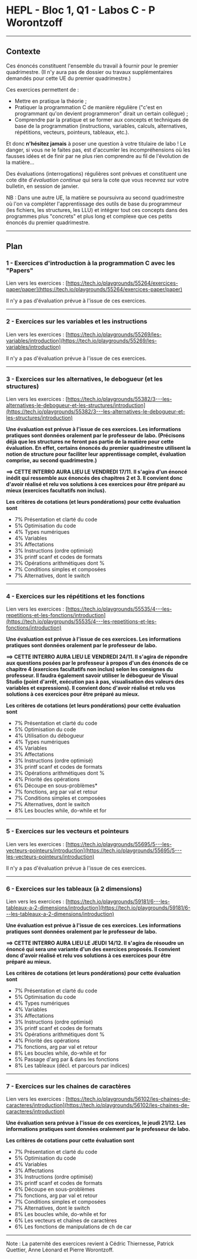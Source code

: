 # HEPL - Bloc 1, Q1 - Labos C - P Worontzoff

<hr />

## Contexte

Ces énoncés constituent l'ensemble du travail à fournir pour le premier quadrimestre. (Il n'y aura pas de dossier ou travaux supplémentaires demandés pour cette UE du premier quadrimestre.)

Ces exercices permettent de :
* Mettre en pratique la théorie&nbsp;;
* Pratiquer la programmation C de manière régulière ("c'est en programmant qu'on devient programmeron" dirait un certain collègue)&nbsp;;
* Comprendre par la pratique et se former aux concepts et techniques de base de la programmation (instructions, variables, calculs, alternatives, répétitions, vecteurs, pointeurs, tableaux, etc.).

Et donc **n'hésitez jamais** à poser une question à votre titulaire de labo&nbsp;! Le danger, si vous ne le faites pas, est d'accumler les incompréhensions où les fausses idées et de finir par ne plus rien comprendre au fil de l'évolution de la matière...

Des évaluations (interrogations) régulières sont prévues et constituent une cote dite d'*évaluation continue* qui sera la cote que vous recevrez sur votre bulletin, en session de janvier.

NB : Dans une autre UE, la matière se poursuivra au second quadrimestre où l'on va compléter l'apprentissage des outils de base du programmeur (les fichiers, les structures, les LLU) et intégrer tout ces concepts dans des programmes plus "concrets" et plus long et complexe que ces petits énoncés du premier quadrimestre.

<hr />

## Plan

### 1 - Exercices d'introduction à la programmation C avec les "Papers"

Lien vers les exercices : [https://tech.io/playgrounds/55264/exercices-paper/paper](https://tech.io/playgrounds/55264/exercices-paper/paper)

Il n'y a pas d'évaluation prévue à l'issue de ces exercices.

<hr />

### 2 - Exercices sur les variables et les instructions

Lien vers les exercices : [https://tech.io/playgrounds/55269/les-variables/introduction](https://tech.io/playgrounds/55269/les-variables/introduction)

Il n'y a pas d'évaluation prévue à l'issue de ces exercices.

<hr />

### 3 - Exercices sur les alternatives, le debogueur (et les structures)

Lien vers les exercices : [https://tech.io/playgrounds/55382/3---les-alternatives-le-debogueur-et-les-structures/introduction](https://tech.io/playgrounds/55382/3---les-alternatives-le-debogueur-et-les-structures/introduction)

**Une évaluation est prévue à l'issue de ces exercices. Les informations pratiques sont données oralement par le professeur de labo. (Précisons déjà que les structures ne feront pas partie de la matière pour cette évaluation. En effet, certains énoncés du premier quadrimestre utilisent la notion de structure pour faciliter leur apprentissage complet, évaluation comprise, au second quadrimestre.)**

**==> CETTE INTERRO AURA LIEU LE VENDREDI 17/11. Il s'agira d'un énoncé inédit qui ressemble aux énoncés des chapitres 2 et 3. Il convient donc d'avoir réalisé et relu vos solutions à ces exercices pour être préparé au mieux (exercices facultatifs non inclus).**

**Les critères de cotations (et leurs pondérations) pour cette évaluation sont**

* 7%	Présentation et clarté du code
* 5%	Optimisation du code
* 4%	Types numériques
* 4%	Variables
* 3%	Affectations
* 3%	Instructions (ordre optimisé)
* 3%	printf scanf et codes de formats
* 3%	Opérations arithmétiques dont %
* 7%	Conditions simples et composées
* 7%	Alternatives, dont le switch

<hr />

### 4 - Exercices sur les répétitions et les fonctions

Lien vers les exercices : [https://tech.io/playgrounds/55535/4---les-repetitions-et-les-fonctions/introduction](https://tech.io/playgrounds/55535/4---les-repetitions-et-les-fonctions/introduction)

**Une évaluation est prévue à l'issue de ces exercices. Les informations pratiques sont données oralement par le professeur de labo.**

**==> CETTE INTERRO AURA LIEU LE VENDREDI 24/11. Il s'agira de répondre aux questions posées par le professeur à propos d'un des énoncés de ce chapitre 4 (exercices facultatifs non inclus) selon les consignes du professeur. Il faudra également savoir utiliser le débogueur de Visual Studio (point d'arrêt, exécution pas à pas, visualisation des valeurs des variables et expressions). Il convient donc d'avoir réalisé et relu vos solutions à ces exercices pour être préparé au mieux.**

**Les critères de cotations (et leurs pondérations) pour cette évaluation sont**

* 7%	Présentation et clarté du code
* 5%	Optimisation du code
* 4%	Utilisation du débogueur
* 4%	Types numériques
* 4%	Variables
* 3%	Affectations
* 3%	Instructions (ordre optimisé)
* 3%	printf scanf et codes de formats
* 3%	Opérations arithmétiques dont %
* 4%	Priorité des opérations
* 6%	Découpe en sous-problèmes* 
* 7%	fonctions, arg par val et retour
* 7%	Conditions simples et composées
* 7%	Alternatives, dont le switch
* 8%	Les boucles while, do-while et for

<hr />

### 5 - Exercices sur les vecteurs et pointeurs

Lien vers les exercices : [https://tech.io/playgrounds/55695/5---les-vecteurs-pointeurs/introduction](https://tech.io/playgrounds/55695/5---les-vecteurs-pointeurs/introduction)

Il n'y a pas d'évaluation prévue à l'issue de ces exercices.

<hr />

### 6 - Exercices sur les tableaux (à 2 dimensions)

Lien vers les exercices : [https://tech.io/playgrounds/59181/6---les-tableaux-a-2-dimensions/introduction](https://tech.io/playgrounds/59181/6---les-tableaux-a-2-dimensions/introduction)

**Une évaluation est prévue à l'issue de ces exercices. Les informations pratiques sont données oralement par le professeur de labo.**

**==> CETTE INTERRO AURA LIEU LE JEUDI 14/12. Il s'agira de résoudre un énoncé qui sera une variante d'un des exercices proposés. Il convient donc d'avoir réalisé et relu vos solutions à ces exercices pour être préparé au mieux.**

**Les critères de cotations (et leurs pondérations) pour cette évaluation sont**

* 7%	Présentation et clarté du code
* 5%	Optimisation du code
* 4%	Types numériques
* 4%	Variables
* 3%	Affectations
* 3%	Instructions (ordre optimisé)
* 3%	printf scanf et codes de formats
* 3%	Opérations arithmétiques dont %
* 4%	Priorité des opérations
* 7%	fonctions, arg par val et retour
* 8%	Les boucles while, do-while et for
* 5%	Passage d'arg par & dans les fonctions
* 8%	Les tableaux (décl. et parcours par indices)

<hr />

### 7 - Exercices sur les chaines de caractères

Lien vers les exercices : [https://tech.io/playgrounds/56102/les-chaines-de-caracteres/introduction](https://tech.io/playgrounds/56102/les-chaines-de-caracteres/introduction)

**Une évaluation sera prévue à l'issue de ces exercices, le jeudi 21/12. Les informations pratiques sont données oralement par le professeur de labo.**

**Les critères de cotations pour cette évaluation sont**

* 7% Présentation et clarté du code
* 5% Optimisation du code
* 4% Variables
* 3% Affectations
* 3% Instructions (ordre optimisé)
* 3% printf scanf et codes de formats
* 6% Découpe en sous-problèmes
* 7% fonctions, arg par val et retour
* 7% Conditions simples et composées
* 7% Alternatives, dont le switch
* 8% Les boucles while, do-while et for
* 6% Les vecteurs et chaînes de caractères
* 6% Les fonctions de manipulations de ch de car

<hr />

Note : La paternité des exercices revient à Cédric Thiernesse, Patrick Quettier, Anne Léonard et Pierre Worontzoff.